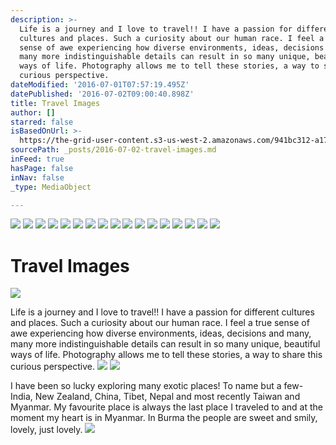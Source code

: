 ```yaml
---
description: >-
  Life is a journey and I love to travel!! I have a passion for different
  cultures and places. Such a curiosity about our human race. I feel a true
  sense of awe experiencing how diverse environments, ideas, decisions and many,
  many more indistinguishable details can result in so many unique, beautiful
  ways of life. Photography allows me to tell these stories, a way to share this
  curious perspective.
dateModified: '2016-07-01T07:57:19.495Z'
datePublished: '2016-07-02T09:00:40.898Z'
title: Travel Images
author: []
starred: false
isBasedOnUrl: >-
  https://the-grid-user-content.s3-us-west-2.amazonaws.com/941bc312-a17a-4449-a66c-e569c9899564.jpg
sourcePath: _posts/2016-07-02-travel-images.md
inFeed: true
hasPage: false
inNav: false
_type: MediaObject

---
```

![](https://the-grid-user-content.s3-us-west-2.amazonaws.com/941bc312-a17a-4449-a66c-e569c9899564.jpg)
![](https://the-grid-user-content.s3-us-west-2.amazonaws.com/2a46dbe7-9f6b-4fd6-ac49-3e7707b17a98.jpg)
![](https://the-grid-user-content.s3-us-west-2.amazonaws.com/44f46872-ac16-4aec-bca5-8b40faa3c72e.jpg)
![](https://the-grid-user-content.s3-us-west-2.amazonaws.com/2618fb9b-76ac-423a-8e8a-82adc86b4d9a.jpg)
![](https://the-grid-user-content.s3-us-west-2.amazonaws.com/78129b17-0a43-4669-8632-51fcb53eef0b.jpg)
![](https://the-grid-user-content.s3-us-west-2.amazonaws.com/ba3a6033-a3cb-44a0-9022-d02e6609c027.jpg)
![](https://the-grid-user-content.s3-us-west-2.amazonaws.com/35c6cca7-e80e-4136-ae23-226a0096c552.jpg)
![](https://the-grid-user-content.s3-us-west-2.amazonaws.com/d9e30210-5365-49c0-9eca-1c5f228909d2.jpg)
![](https://the-grid-user-content.s3-us-west-2.amazonaws.com/35af1185-7f58-4b6c-9d27-6d6fe96d7d39.jpg)
![](https://the-grid-user-content.s3-us-west-2.amazonaws.com/4730ac48-37a6-49ab-948f-861f1d7d3bd4.jpg)
![](https://the-grid-user-content.s3-us-west-2.amazonaws.com/e4f7d200-302a-49dc-965d-cebd7a6d1335.jpg)
![](https://the-grid-user-content.s3-us-west-2.amazonaws.com/ebdf2d96-d58f-476d-8c49-67b58f4e0e1f.jpg)
![](https://the-grid-user-content.s3-us-west-2.amazonaws.com/b6545264-8565-4b0d-a7d6-e0c4fdb425a7.jpg)
![](https://the-grid-user-content.s3-us-west-2.amazonaws.com/4dca6720-4083-41b2-bcc4-cef5f40ebee1.jpg)
![](https://the-grid-user-content.s3-us-west-2.amazonaws.com/f861b194-bc0e-4de1-8c6d-03cc129b436e.jpg)
![](https://the-grid-user-content.s3-us-west-2.amazonaws.com/0b7c6611-b5d9-401a-a4f2-d3e0add56b7d.jpg)
![](https://the-grid-user-content.s3-us-west-2.amazonaws.com/6112e061-9942-44a1-94fc-5f749210a3f2.jpg)

# Travel Images
![](https://the-grid-user-content.s3-us-west-2.amazonaws.com/f1bf6e47-c410-4742-b048-489198a8e762.jpg)

Life is a journey and I love to travel!! I have a passion for different cultures and places. Such a curiosity about our human race. I feel a true sense of awe experiencing how diverse environments, ideas, decisions and many, many more indistinguishable details can result in so many unique, beautiful ways of life. Photography allows me to tell these stories, a way to share this curious perspective.
![](https://the-grid-user-content.s3-us-west-2.amazonaws.com/a191efee-4c81-47b5-ae04-fcd2d5bcf2c7.jpg)
![](https://the-grid-user-content.s3-us-west-2.amazonaws.com/fe78094d-02d0-4f8a-b197-284ceb980f58.jpg)

I have been so lucky exploring many exotic places! To name but a few- India, New Zealand, China, Tibet, Nepal and most recently Taiwan and Myanmar. My favourite place is always the last place I traveled to and at the moment my heart is in Myanmar. In Burma the people are sweet and smily, lovely, just lovely.
![](https://the-grid-user-content.s3-us-west-2.amazonaws.com/4de111a5-4a68-471f-823e-a930ce8d38ef.jpg)